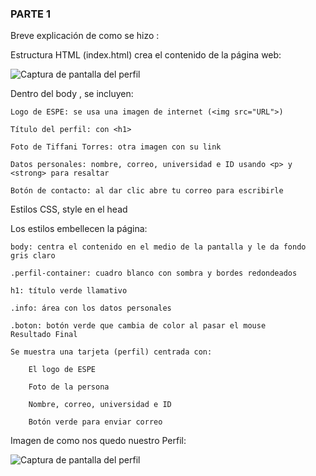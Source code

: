 ### PARTE 1 
Breve explicación de como se hizo : 

Estructura HTML (index.html)
 crea el contenido de la página web:


![Captura de pantalla del perfil](https://i.ibb.co/hJrznRfg/C-digo.png)

Dentro del body , se incluyen:

    Logo de ESPE: se usa una imagen de internet (<img src="URL">)

    Título del perfil: con <h1>

    Foto de Tiffani Torres: otra imagen con su link

    Datos personales: nombre, correo, universidad e ID usando <p> y <strong> para resaltar

    Botón de contacto: al dar clic abre tu correo para escribirle

Estilos CSS, style en el head

Los estilos embellecen la página:

    body: centra el contenido en el medio de la pantalla y le da fondo gris claro

    .perfil-container: cuadro blanco con sombra y bordes redondeados

    h1: título verde llamativo

    .info: área con los datos personales

    .boton: botón verde que cambia de color al pasar el mouse
    Resultado Final

    Se muestra una tarjeta (perfil) centrada con:

        El logo de ESPE

        Foto de la persona

        Nombre, correo, universidad e ID

        Botón verde para enviar correo

Imagen de como nos quedo nuestro Perfil:

![Captura de pantalla del perfil](https://i.ibb.co/PztwMfbw/Perfil.png)

        
